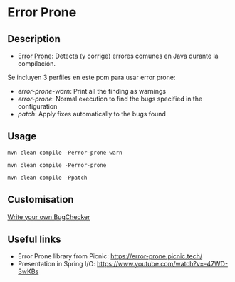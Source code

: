 # Error Prone

## Description

- [Error Prone](https://github.com/google/error-prone/releases): Detecta (y corrige) errores comunes en Java durante la compilación.

Se incluyen 3 perfiles en este pom para usar error prone:
- _error-prone-warn_: Print all the finding as warnings
- _error-prone_: Normal execution to find the bugs specified in the configuration
- _patch_: Apply fixes automatically to the bugs found

## Usage

    mvn clean compile -Perror-prone-warn

    mvn clean compile -Perror-prone

    mvn clean compile -Ppatch


## Customisation

[Write your own BugChecker](https://github.com/google/error-prone/wiki/Writing-a-check)


## Useful links

- Error Prone library from Picnic: https://error-prone.picnic.tech/
- Presentation in Spring I/O: https://www.youtube.com/watch?v=-47WD-3wKBs
